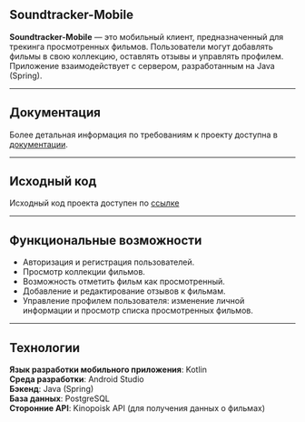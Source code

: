 ## **Soundtracker-Mobile**


**Soundtracker-Mobile** — это мобильный клиент, предназначенный для трекинга просмотренных фильмов. Пользователи могут добавлять фильмы в свою коллекцию, оставлять отзывы и управлять профилем. Приложение взаимодействует с сервером, разработанным на Java (Spring).

---

## Документация

Более детальная информация по требованиям к проекту доступна в [документации](docs/srs.md).

---

## Исходный код

Исходный код проекта доступен по [ссылке](code)

---

## **Функциональные возможности**
* Авторизация и регистрация пользователей.
* Просмотр коллекции фильмов.
* Возможность отметить фильм как просмотренный.
* Добавление и редактирование отзывов к фильмам.
* Управление профилем пользователя: изменение личной информации и просмотр списка просмотренных фильмов.

---

## **Технологии**

**Язык разработки мобильного приложения**: Kotlin  
**Среда разработки**: Android Studio  
**Бэкенд**: Java (Spring)  
**База данных**: PostgreSQL  
**Сторонние API**: Kinopoisk API (для получения данных о фильмах)
